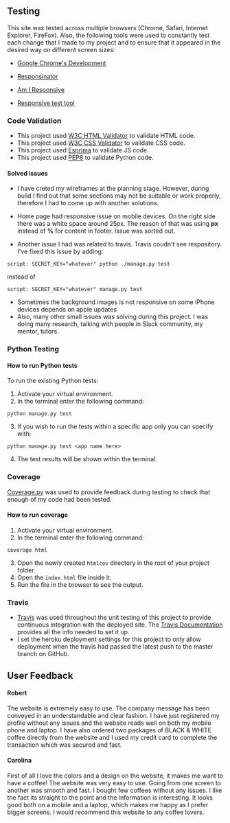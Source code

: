 ## Testing

This site was tested across multiple browsers (Chrome, Safari, Internet Explorer, FireFox). Also, the following tools were used to constantly test each change that I made to my project and to ensure that it appeared in the desired way on different screen sizes:

- [Google Chrome's Development](https://www.google.com/chrome/dev/)

- [Responsinator](http://www.responsinator.com)

- [Am I Responsive](http://ami.responsivedesign.is/#)

- [Responsive test tool](http://responsivetesttool.com)



### Code Validation
-  This project used [W3C  HTML Validator](https://validator.w3.org/) to validate HTML code.
-  This project used [W3C CSS Validator](https://jigsaw.w3.org/css-validator/#validate_by_input) to validate CSS code.
-  This project used [Esprima](https://esprima.org/demo/validate.html) to validate JS code.
-  This project used [PEP8](http://pep8online.com/) to validate Python code.

#### Solved issues

- I have creted my wireframes at the planning stage. However, during build I find out that some sections may not be suitable or work properly, therefore I had to come up with another solutions.

- Home page had responsive issue on mobile devices. On the right side there was a white space around 25px. The reason of that was using **px** instead of **%** for content in footer. Issue was sorted out.


- Another issue I had was related to travis. Travis coudn't see respository. I've fixed this issue by adding:

 `script: SECRET_KEY="whatever" python ./manage.py test`
 
instead of 

`script: SECRET_KEY="whatever" manage.py test`

- Sometimes the background images is not responsive on some iPhone devices depends on apple updates
- Also, many other small issues was solving during this project. I was doing many research, talking with people in Slack community, my mentor, tutors.


### Python Testing

#### How to run Python tests

To run the existing Python tests:
1. Activate your virtual environment.
2. In the terminal enter the following command:
```
python manage.py test
```
3. If you wish to run the tests within a specific app only you can specify with: 
```
python manage.py test <app name here>
```
4. The test results will be shown within the terminal.


### Coverage

[Coverage.py](https://coverage.readthedocs.io/en/v4.5.x/) was used to provide feedback during testing to check that enough of my code had been tested.

#### How to run coverage

1. Activate your virtual environment.
2. In the terminal enter the following command:
```
coverage html
```
3. Open the newly created `htmlcov` directory in the root of your project folder. 
4. Open the `index.html` file inside it.
5. Run the file in the browser to see the output.

### Travis

- [Travis](https://travis-ci.org/) was used throughout the unit testing of this project to provide continuous integration with the deployed site. The [Travis Documentation](https://docs.travis-ci.com/) provides all the info needed to set it up.
- I set the heroku deployment settings for this project to only allow deployment when the travis had passed the latest push to the master branch on GitHub.


## User Feedback

#### Robert
The website is extremely easy to use. The company message has been conveyed in an understandable and clear fashion. 
I have just registered my profile without any issues and the website reads well on both my mobile phone and laptop. 
I have also ordered two packages of BLACK & WHITE coffee directly from the website and I used my credit card to complete 
the transaction which was secured and fast.

#### Carolina
First of all I love the colors and a design on the website, it makes me want to have a coffee! The website was very easy to use.
 Going from one screen to another was smooth and fast. I bought few coffees without any issues. I like the fact its straight to the point 
 and the information is interesting. It looks good both on a mobile and a laptop, which makes me happy as I prefer bigger screens. 
 I would recommend this website to any coffee lovers.
